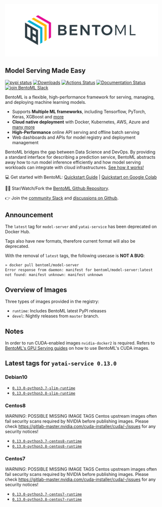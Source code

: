 ![bentoml-docker](https://github.com/bentoml/BentoML/blob/master/docs/source/_static/img/bentoml.png)
---
## Model Serving Made Easy

[![pypi status](https://img.shields.io/pypi/v/bentoml.svg?style=flat-square)](https://pypi.org/project/BentoML) [![Downloads](https://pepy.tech/badge/bentoml)](https://pepy.tech/project/bentoml) [![Actions Status](https://github.com/bentoml/bentoml/workflows/BentoML-CI/badge.svg)](https://github.com/bentoml/bentoml/actions) [![Documentation Status](https://readthedocs.org/projects/bentoml/badge/?version=latest&style=flat-square)](https://docs.bentoml.org/) [![join BentoML Slack](https://badgen.net/badge/Join/BentoML%20Slack/cyan?icon=slack&style=flat-square)](https://join.slack.com/t/bentoml/shared_invite/enQtNjcyMTY3MjE4NTgzLTU3ZDc1MWM5MzQxMWQxMzJiNTc1MTJmMzYzMTYwMjQ0OGEwNDFmZDkzYWQxNzgxYWNhNjAxZjk4MzI4OGY1Yjg)

BentoML is a flexible, high-performance framework for serving, managing, and deploying machine learning models.

-   Supports **Multiple ML frameworks**, including Tensorflow, PyTorch, Keras, XGBoost and [more](https://docs.bentoml.org/en/latest/frameworks.html#frameworks-page)
-   **Cloud native deployment** with Docker, Kubernetes, AWS, Azure and [many more](https://docs.bentoml.org/en/latest/deployment/index.html#deployments-page)
-   **High-Performance** online API serving and offline batch serving
-   Web dashboards and APIs for model registry and deployment management

BentoML bridges the gap between Data Science and DevOps. By providing a standard interface for describing a prediction service, BentoML abstracts away how to run model inference efficiently and how model serving workloads can integrate with cloud infrastructures. [See how it works!](https://github.com/bentoml/BentoML#introduction)

💻 Get started with BentoML: [Quickstart Guide](https://docs.bentoml.org/en/latest/quickstart.html#getting-started-page) | [Quickstart on Google Colab](https://colab.research.google.com/github/bentoml/BentoML/blob/master/guides/quick-start/bentoml-quick-start-guide.ipynb)

👩‍💻 Star/Watch/Fork the [BentoML Github Repository](https://github.com/bentoml/BentoML).

👉 Join the [community Slack](https://join.slack.com/t/bentoml/shared_invite/enQtNjcyMTY3MjE4NTgzLTU3ZDc1MWM5MzQxMWQxMzJiNTc1MTJmMzYzMTYwMjQ0OGEwNDFmZDkzYWQxNzgxYWNhNjAxZjk4MzI4OGY1Yjg) and [discussions on Github](https://github.com/bentoml/BentoML/discussions).

## Announcement

The `latest` tag for `model-server` and `yatai-service` has been deprecated on Docker Hub.

Tags also have new formats, therefore current format will also be deprecated.

With the removal of `latest` tags, the following usecase is **NOT A BUG**:

```shell
» docker pull bentoml/model-server
Error response from daemon: manifest for bentoml/model-server:latest
not found: manifest unknown: manifest unknown
```

## Overview of Images

Three types of images provided in the registry:
- `runtime`: Includes BentoML latest PyPI releases
- `devel`: Nightly releases from `master` branch.

## Notes

In order to run CUDA-enabled images `nvidia-docker2` is required. Refers to [BentoML's GPU Serving guides](https://docs.bentoml.org/en/latest/guides/gpu_serving.html) on how to use BentoML's CUDA images.

## Latest tags for `yatai-service 0.13.0`

### Debian10

- [`0.13.0-python3.7-slim-runtime`](https://github.com/bentoml/BentoML/tree/master/docker/generated/yatai-service/debian10/runtime/Dockerfile)
- [`0.13.0-python3.8-slim-runtime`](https://github.com/bentoml/BentoML/tree/master/docker/generated/yatai-service/debian10/runtime/Dockerfile)

### Centos8

*WARNING*: POSSIBLE MISSING IMAGE TAGS
Centos upstream images often fail security scans required by NVIDIA before publishing images. Please check https://gitlab-master.nvidia.com/cuda-installer/cuda/-/issues for any security notices!
            
- [`0.13.0-python3.7-centos8-runtime`](https://github.com/bentoml/BentoML/tree/master/docker/generated/yatai-service/centos8/runtime/Dockerfile)
- [`0.13.0-python3.8-centos8-runtime`](https://github.com/bentoml/BentoML/tree/master/docker/generated/yatai-service/centos8/runtime/Dockerfile)

### Centos7

*WARNING*: POSSIBLE MISSING IMAGE TAGS
Centos upstream images often fail security scans required by NVIDIA before publishing images. Please check https://gitlab-master.nvidia.com/cuda-installer/cuda/-/issues for any security notices!
            
- [`0.13.0-python3.7-centos7-runtime`](https://github.com/bentoml/BentoML/tree/master/docker/generated/yatai-service/centos7/runtime/Dockerfile)
- [`0.13.0-python3.8-centos7-runtime`](https://github.com/bentoml/BentoML/tree/master/docker/generated/yatai-service/centos7/runtime/Dockerfile)
